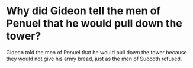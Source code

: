 # Why did Gideon tell the men of Penuel that he would pull down the tower?

Gideon told the men of Penuel that he would pull down the tower because they would not give his army bread, just as the men of Succoth refused.
